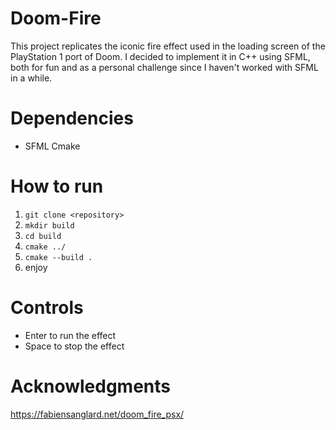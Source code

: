 # Doom-Fire

This project replicates the iconic fire effect used in the loading screen of the PlayStation 1 port of Doom. I decided to implement it in C++ using SFML, both for fun and as a personal challenge since I haven't worked with SFML in a while.

# Dependencies
* SFML
 Cmake

# How to run
1) ```git clone <repository>```
2) ```mkdir build```
3) ```cd build```
4) ```cmake ../```
5) ```cmake --build .```
6) enjoy

# Controls
* Enter to run the effect
* Space to stop the effect

# Acknowledgments
https://fabiensanglard.net/doom_fire_psx/
